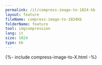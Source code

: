```yaml
---
permalink: /it/compress-image-to-1024-kb
layout: feature
fileName: compress-image-to-1024kb
folderName: feature
tool: imgcompression
lang: it
size: 1024
type: kb
---
```


{%- include compress-image-to-X.html -%}
